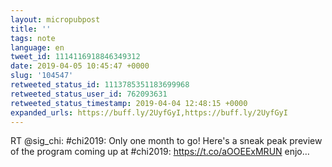 ```yaml
---
layout: micropubpost
title: ''
tags: note
language: en
tweet_id: 1114116918846349312
date: 2019-04-05 10:45:47 +0000
slug: '104547'
retweeted_status_id: 1113785351183699968
retweeted_status_user_id: 762093631
retweeted_status_timestamp: 2019-04-04 12:48:15 +0000
expanded_urls: https://buff.ly/2UyfGyI,https://buff.ly/2UyfGyI
---
```

RT @sig_chi: #chi2019: Only one month to go! Here's a sneak peak preview of the program coming up at #chi2019: https://t.co/aOOEExMRUN enjo…

